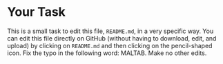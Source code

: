 
# Your Task

This is a small task to edit this file, `README.md`, in a very specific way.
You can edit this file directly on GitHub (without having to download, edit, and upload)
by clicking on `README.md` and then clicking on the pencil-shaped icon.
Fix the typo in the following word: MALTAB.
Make no other edits.

